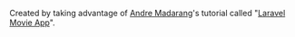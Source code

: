 Created by taking advantage of <a target="_blank" href="https://www.youtube.com/channel/UCtb40EQj2inp8zuaQlLx3iQ">Andre Madarang</a>'s tutorial called "<a target="_blank" href="https://www.youtube.com/watch?v=9OKbmMqsREc&list=PLEhEHUEU3x5pYTjZze3fhYMB4Nl_WOHI4">Laravel Movie App</a>".
